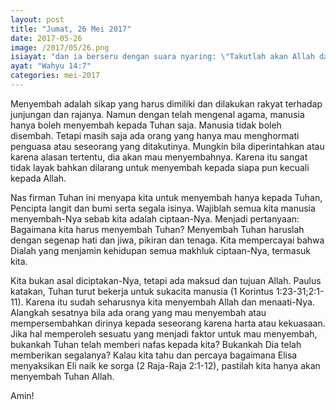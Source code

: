 ```yaml
---
layout: post
title: "Jumat, 26 Mei 2017"
date: 2017-05-26
image: /2017/05/26.png
isiayat: "dan ia berseru dengan suara nyaring: \"Takutlah akan Allah dan muliakanlah Dia, karena telah tiba saat penghakiman-Nya, dan sembahlah Dia yang telah menjadikan langit dan bumi dan laut dan semua mata air.\""
ayat: "Wahyu 14:7"
categories: mei-2017
---
```


Menyembah adalah sikap yang harus dimiliki dan dilakukan rakyat terhadap junjungan dan rajanya. Namun dengan telah mengenal agama, manusia hanya boleh menyembah kepada Tuhan saja. Manusia tidak boleh disembah. Tetapi masih saja ada orang yang hanya mau menghormati penguasa atau seseorang yang ditakutinya. Mungkin bila diperintahkan atau karena alasan tertentu, dia akan mau menyembahnya. Karena itu sangat tidak layak bahkan dilarang untuk menyembah kepada siapa pun kecuali kepada Allah.

Nas firman Tuhan ini menyapa kita untuk menyembah hanya kepada Tuhan, Pencipta langit dan bumi serta segala isinya. Wajiblah semua kita manusia menyembah-Nya sebab kita adalah ciptaan-Nya. Menjadi pertanyaan: Bagaimana kita harus menyembah Tuhan? Menyembah Tuhan haruslah dengan segenap hati dan jiwa, pikiran dan tenaga. Kita mempercayai bahwa Dialah yang menjamin kehidupan semua makhluk ciptaan-Nya, termasuk kita.

Kita bukan asal diciptakan-Nya, tetapi ada maksud dan tujuan Allah. Paulus katakan, Tuhan turut bekerja untuk sukacita manusia (1 Korintus 1:23-31;2:1-11). Karena itu sudah seharusnya kita menyembah Allah dan menaati-Nya. Alangkah sesatnya bila ada orang yang mau menyembah atau mempersembahkan dirinya kepada seseorang karena harta atau kekuasaan. Jika hal memperoleh sesuatu yang menjadi faktor untuk mau menyembah, bukankah Tuhan telah memberi nafas kepada kita? Bukankah Dia telah memberikan segalanya? Kalau kita tahu dan percaya bagaimana Elisa menyaksikan Eli naik ke sorga (2 Raja-Raja 2:1-12), pastilah kita hanya akan menyembah Tuhan Allah.

Amin!